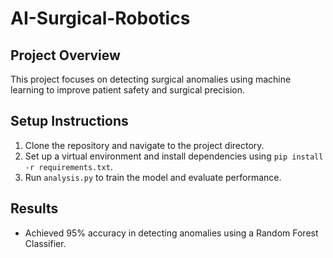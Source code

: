 # AI-Surgical-Robotics

## Project Overview
This project focuses on detecting surgical anomalies using machine learning to improve patient safety and surgical precision.

## Setup Instructions
1. Clone the repository and navigate to the project directory.
2. Set up a virtual environment and install dependencies using `pip install -r requirements.txt`.
3. Run `analysis.py` to train the model and evaluate performance.

## Results
- Achieved 95% accuracy in detecting anomalies using a Random Forest Classifier.

